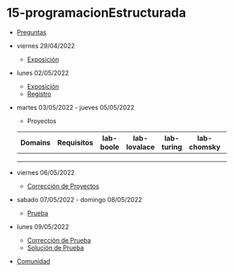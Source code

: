 # 15-programacionEstructurada

- [Preguntas](https://escuela.it/cursos/curso-recurrencia-desarrollo-software/clase/patron)
- viernes 29/04/2022
  - [Exposición](https://escuela.it/cursos/curso-recurrencia-desarrollo-software/clase/patron)
- lunes 02/05/2022
  - [Exposición](https://escuela.it/cursos/curso-recurrencia-desarrollo-software/clase/patron)
  - [Registro](https://forms.gle/pA2QvsW32P4KtTD77)
- martes 03/05/2022 - jueves 05/05/2022
  - Proyectos
  
  |Domains|Requisitos|lab-boole|lab-lovalace|lab-turing|lab-chomsky|lab-bernersLee|
  |-------|----------|---------|------------|----------|-----------|--------------|
  |       |          |         |            |          |           |              |
  |       |          |         |            |          |           |              |
  |       |          |         |            |          |           |              |
- viernes 06/05/2022
  - [Corrección de Proyectos](https://escuela.it/cursos/curso-recurrencia-desarrollo-software/clase/patron)
- sabado 07/05/2022 - domingo 08/05/2022
  - [Prueba](https://forms.gle/hB9UJoN2PYiexctH8)
- lunes 09/05/2022
  - [Corrección de Prueba](https://escuela.it/cursos/curso-recurrencia-desarrollo-software/clase/patron)
  - [Solución de Prueba](https://docs.google.com/spreadsheets/d/1Uwtqa5VdD5wK2X7eLgkS6_th16aPnsW8pa5Ft2TyLPo/edit#gid=0)
- [Comunidad](https://app.slack.com/client/T02S3KYD464/C02TWEF2SM8)

